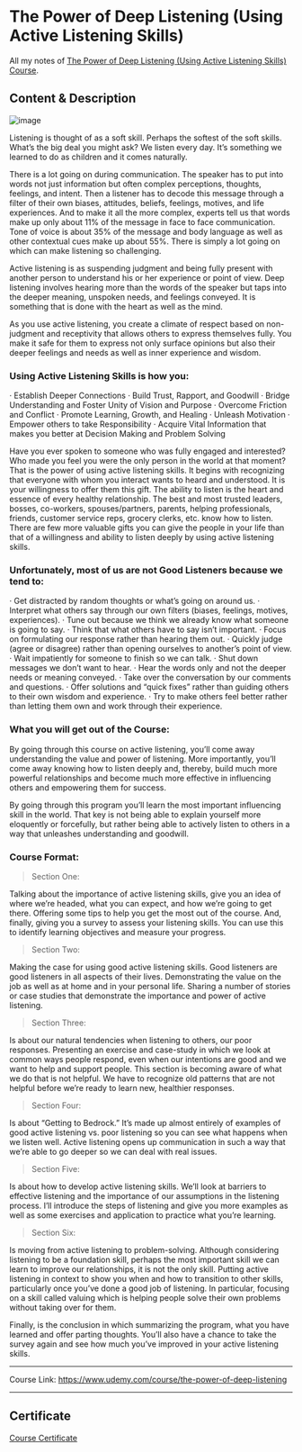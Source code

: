# The Power of Deep Listening (Using Active Listening Skills)

All my notes of [The Power of Deep Listening (Using Active Listening Skills) Course](https://www.udemy.com/course/the-power-of-deep-listening).

## Content & Description

![image](https://github.com/user-attachments/assets/c6bcd039-85ce-4278-b503-3681f10a1113)

Listening is thought of as a soft skill. Perhaps the softest of the soft skills. What’s the big deal you might ask? We listen every day. It’s something we learned to do as children and it comes naturally.

There is a lot going on during communication. The speaker has to put into words not just information but often complex perceptions, thoughts, feelings, and intent. Then a listener has to decode this message through a filter of their own biases, attitudes, beliefs, feelings, motives, and life experiences. And to make it all the more complex, experts tell us that words make up only about 11% of the message in face to face communication. Tone of voice is about 35% of the message and body language as well as other contextual cues make up about 55%. There is simply a lot going on which can make listening so challenging.

Active listening is as suspending judgment and being fully present with another person to understand his or her experience or point of view. Deep listening involves hearing more than the words of the speaker but taps into the deeper meaning, unspoken needs, and feelings conveyed. It is something that is done with the heart as well as the mind.

As you use active listening, you create a climate of respect based on non-judgment and receptivity that allows others to express themselves fully. You make it safe for them to express not only surface opinions but also their deeper feelings and needs as well as inner experience and wisdom.

### Using Active Listening Skills is how you:

· Establish Deeper Connections
· Build Trust, Rapport, and Goodwill
· Bridge Understanding and Foster Unity of Vision and Purpose
· Overcome Friction and Conflict
· Promote Learning, Growth, and Healing
· Unleash Motivation
· Empower others to take Responsibility
· Acquire Vital Information that makes you better at Decision Making and Problem Solving

Have you ever spoken to someone who was fully engaged and interested? Who made you feel you were the only person in the world at that moment? That is the power of using active listening skills. It begins with recognizing that everyone with whom you interact wants to heard and understood. It is your willingness to offer them this gift. The ability to listen is the heart and essence of every healthy relationship. The best and most trusted leaders, bosses, co-workers, spouses/partners, parents, helping professionals, friends, customer service reps, grocery clerks, etc. know how to listen. There are few more valuable gifts you can give the people in your life than that of a willingness and ability to listen deeply by using active listening skills.

### Unfortunately, most of us are not Good Listeners because we tend to:

· Get distracted by random thoughts or what’s going on around us.
· Interpret what others say through our own filters (biases, feelings, motives, experiences).
· Tune out because we think we already know what someone is going to say.
· Think that what others have to say isn’t important.
· Focus on formulating our response rather than hearing them out.
· Quickly judge (agree or disagree) rather than opening ourselves to another’s point of view.
· Wait impatiently for someone to finish so we can talk.
· Shut down messages we don’t want to hear.
· Hear the words only and not the deeper needs or meaning conveyed.
· Take over the conversation by our comments and questions.
· Offer solutions and “quick fixes” rather than guiding others to their own wisdom and experience.
· Try to make others feel better rather than letting them own and work through their experience.

### What you will get out of the Course:

By going through this course on active listening, you’ll come away understanding the value and power of listening. More importantly, you’ll come away knowing how to listen deeply and, thereby, build much more powerful relationships and become much more effective in influencing others and empowering them for success.

By going through this program you’ll learn the most important influencing skill in the world. That key is not being able to explain yourself more eloquently or forcefully, but rather being able to actively listen to others in a way that unleashes understanding and goodwill.

### Course Format:

> Section One: 

Talking about the importance of active listening skills, give you an idea of where we’re headed, what you can expect, and how we’re going to get there. Offering some tips to help you get the most out of the course. And, finally, giving you a survey to assess your listening skills. You can use this to identify learning objectives and measure your progress.

> Section Two: 

Making the case for using good active listening skills. Good listeners are good listeners in all aspects of their lives. Demonstrating the value on the job as well as at home and in your personal life. Sharing a number of stories or case studies that demonstrate the importance and power of active listening.

> Section Three:

Is about our natural tendencies when listening to others, our poor responses. Presenting an exercise and case-study in which we look at common ways people respond, even when our intentions are good and we want to help and support people. This section is becoming aware of what we do that is not helpful. We have to recognize old patterns that are not helpful before we’re ready to learn new, healthier responses.

> Section Four:

Is about “Getting to Bedrock.” It’s made up almost entirely of examples of good active listening vs. poor listening so you can see what happens when we listen well. Active listening opens up communication in such a way that we’re able to go deeper so we can deal with real issues.

> Section Five:

Is about how to develop active listening skills. We’ll look at barriers to effective listening and the importance of our assumptions in the listening process. I’ll introduce the steps of listening and give you more examples as well as some exercises and application to practice what you’re learning.

> Section Six:

Is moving from active listening to problem-solving. Although considering listening to be a foundation skill, perhaps the most important skill we can learn to improve our relationships, it is not the only skill. Putting active listening in context to show you when and how to transition to other skills, particularly once you’ve done a good job of listening. In particular, focusing on a skill called valuing which is helping people solve their own problems without taking over for them.

Finally, is the conclusion in which summarizing the program, what you have learned and offer parting thoughts. You’ll also have a chance to take the survey again and see how much you’ve improved in your active listening skills.

------------------

Course Link: https://www.udemy.com/course/the-power-of-deep-listening

------------------

## Certificate

[Course Certificate](Certificate.pdf)